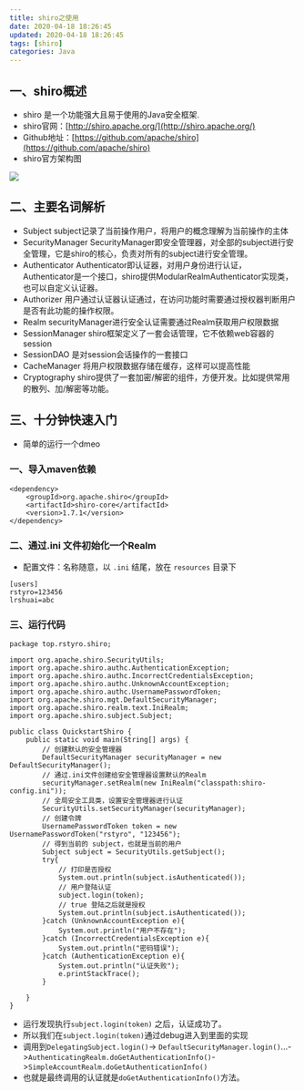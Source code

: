 ```yaml
---
title: shiro之使用
date: 2020-04-18 18:26:45
updated: 2020-04-18 18:26:45
tags: [shiro]
categories: Java
---
```


## 一、shiro概述
+ shiro 是一个功能强大且易于使用的Java安全框架.
+ shiro官网：[http://shiro.apache.org/](http://shiro.apache.org/)
+ Github地址：[https://github.com/apache/shiro](https://github.com/apache/shiro)
+ shiro官方架构图

![](shiro.png)

## 二、主要名词解析
+ Subject
subject记录了当前操作用户，将用户的概念理解为当前操作的主体
+ SecurityManager
SecurityManager即安全管理器，对全部的subject进行安全管理，它是shiro的核心，负责对所有的subject进行安全管理。
+ Authenticator
Authenticator即认证器，对用户身份进行认证，Authenticator是一个接口，shiro提供ModularRealmAuthenticator实现类，也可以自定义认证器。
+ Authorizer
用户通过认证器认证通过，在访问功能时需要通过授权器判断用户是否有此功能的操作权限。
+ Realm
securityManager进行安全认证需要通过Realm获取用户权限数据
+ SessionManager
shiro框架定义了一套会话管理，它不依赖web容器的session
+ SessionDAO
是对session会话操作的一套接口
+ CacheManager
将用户权限数据存储在缓存，这样可以提高性能
+ Cryptography
shiro提供了一套加密/解密的组件，方便开发。比如提供常用的散列、加/解密等功能。

## 三、十分钟快速入门
+ 简单的运行一个dmeo

### 一、导入maven依赖

```
<dependency>
	<groupId>org.apache.shiro</groupId>
	<artifactId>shiro-core</artifactId>
	<version>1.7.1</version>
</dependency>
```

### 二、通过.ini 文件初始化一个Realm
+ 配置文件：名称随意，以 `.ini` 结尾，放在 `resources` 目录下
```
[users]
rstyro=123456
lrshuai=abc
```

### 三、运行代码
```
package top.rstyro.shiro;

import org.apache.shiro.SecurityUtils;
import org.apache.shiro.authc.AuthenticationException;
import org.apache.shiro.authc.IncorrectCredentialsException;
import org.apache.shiro.authc.UnknownAccountException;
import org.apache.shiro.authc.UsernamePasswordToken;
import org.apache.shiro.mgt.DefaultSecurityManager;
import org.apache.shiro.realm.text.IniRealm;
import org.apache.shiro.subject.Subject;

public class QuickstartShiro {
    public static void main(String[] args) {
        // 创建默认的安全管理器
        DefaultSecurityManager securityManager = new DefaultSecurityManager();
        // 通过.ini文件创建给安全管理器设置默认的Realm
        securityManager.setRealm(new IniRealm("classpath:shiro-config.ini"));
        // 全局安全工具类，设置安全管理器进行认证
        SecurityUtils.setSecurityManager(securityManager);
        // 创建令牌
        UsernamePasswordToken token = new UsernamePasswordToken("rstyro", "123456");
        // 得到当前的 subject，也就是当前的用户
        Subject subject = SecurityUtils.getSubject();
        try{
            // 打印是否授权
            System.out.println(subject.isAuthenticated());
            // 用户登陆认证
            subject.login(token);
            // true 登陆之后就是授权
            System.out.println(subject.isAuthenticated());
        }catch (UnknownAccountException e){
            System.out.println("用户不存在");
        }catch (IncorrectCredentialsException e){
            System.out.println("密码错误");
        }catch (AuthenticationException e){
            System.out.println("认证失败");
            e.printStackTrace();
        }

    }
}
```
+ 运行发现执行`subject.login(token)` 之后，认证成功了。
+ 所以我们在`subject.login(token)`通过debug进入到里面的实现
+ 调用到`DelegatingSubject.login()`-> `DefaultSecurityManager.login()`...->`AuthenticatingRealm.doGetAuthenticationInfo()`->`SimpleAccountRealm.doGetAuthenticationInfo()`
+ 也就是最终调用的认证就是`doGetAuthenticationInfo()`方法。


















